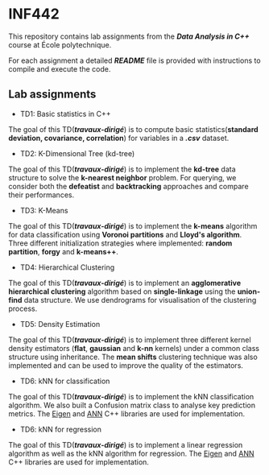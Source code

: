# INF442

This repository contains lab assignments from the ***Data Analysis in C++*** course at École polytechnique.

For each assignment a detailed ***README*** file is provided with instructions to compile and execute the code.

## Lab assignments

- TD1: Basic statistics in C++

The goal of this TD(***travaux-dirigé***) is to compute basic statistics(**standard deviation, covariance, correlation**) for variables in a ***.csv*** dataset. 

- TD2: K-Dimensional Tree (kd-tree)

The goal of this TD(***travaux-dirigé***) is to implement the **kd-tree** data structure to solve the **k-nearest neighbor** problem. For querying, we consider both the **defeatist** and **backtracking** approaches and compare their performances.

- TD3: K-Means

The goal of this TD(***travaux-dirigé***) is to implement the **k-means** algorithm for data classification using **Voronoi partitions** and **Lloyd's algorithm**. Three different initialization strategies where implemented: **random partition**, **forgy** and **k-means++**.

- TD4: Hierarchical Clustering

The goal of this TD(***travaux-dirigé***) is to implement an **agglomerative hierarchical clustering** algorithm based on **single-linkage** using the **union-find** data structure. We use dendrograms for visualisation of the clustering process.

- TD5: Density Estimation

The goal of this TD(***travaux-dirigé***) is to implement three different kernel density estimators (**flat**, **gaussian** and **k-nn** kernels) under a common class structure using inheritance. The **mean shifts** clustering technique was also implemented and can be used to improve the quality of the estimators.

- TD6: kNN for classification

The goal of this TD(***travaux-dirigé***) is to implement the kNN classification algorithm. We also built a Confusion matrix class to analyse key prediction metrics. The [Eigen](https://eigen.tuxfamily.org/) and [ANN](https://www.cs.umd.edu/users/mount/ANN/) C++ libraries are used for implementation.

- TD6: kNN for regression

The goal of this TD(***travaux-dirigé***) is to implement a linear regression algorithm as well as the kNN algorithm for regression. The [Eigen](https://eigen.tuxfamily.org/) and [ANN](https://www.cs.umd.edu/users/mount/ANN/) C++ libraries are used for implementation.
